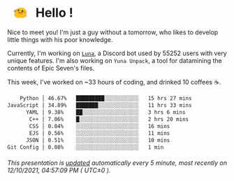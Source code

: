 <h1>   <img src="./spoink.gif" style="vertical-align:middle;" width="30px">   Hello ! </h1>

Nice to meet you! I'm just a guy without a tomorrow, who likes to develop little things with his poor knowledge.

Currently, I'm working on <a href='https://github.com/Asgarrrr/Luna'>`Luna`</a>, a Discord bot used by 55252 users with very unique features. I'm also working on `Yuna Unpack`, a tool for datamining the contents of Epic Seven's files.

This week, I've worked on ~33 hours of coding, and drinked 10 coffees ☕.

```
    Python │ 46.67%   █████████░░░░░░░░░░░   15 hrs 27 mins
JavaScript │ 34.89%   ███████░░░░░░░░░░░░░   11 hrs 33 mins
      YAML │ 9.38%    ██░░░░░░░░░░░░░░░░░░   3 hrs 6 mins
       C++ │ 7.06%    █░░░░░░░░░░░░░░░░░░░   2 hrs 20 mins
       CSS │ 0.84%    ░░░░░░░░░░░░░░░░░░░░   16 mins
       EJS │ 0.56%    ░░░░░░░░░░░░░░░░░░░░   11 mins
      JSON │ 0.51%    ░░░░░░░░░░░░░░░░░░░░   10 mins
Git Config │ 0.08%    ░░░░░░░░░░░░░░░░░░░░   1 min
```

###### This presentation is [updated](https://github.com/Asgarrrr) automatically every 5 minute, most recently on 12/10/2021, 04:57:09 PM ( UTC±0 ).